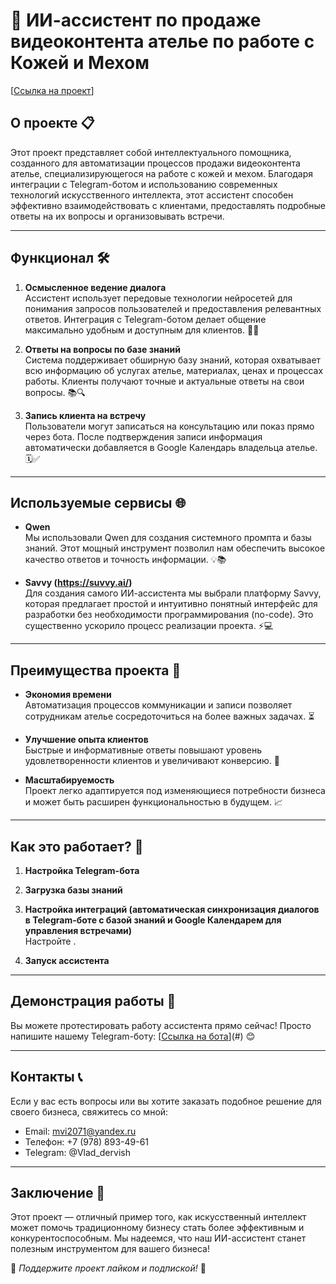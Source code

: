 # 🚀 ИИ-ассистент по продаже видеоконтента ателье по работе с Кожей и Мехом

[[Ссылка на проект](@SevstudioBot)] 

## О проекте 📋
Этот проект представляет собой интеллектуального помощника, созданного для автоматизации процессов продажи видеоконтента ателье, специализирующегося на работе с кожей и мехом. Благодаря интеграции с Telegram-ботом и использованию современных технологий искусственного интеллекта, этот ассистент способен эффективно взаимодействовать с клиентами, предоставлять подробные ответы на их вопросы и организовывать встречи.

---

## Функционал 🛠️

1. **Осмысленное ведение диалога**  
   Ассистент использует передовые технологии нейросетей для понимания запросов пользователей и предоставления релевантных ответов. Интеграция с Telegram-ботом делает общение максимально удобным и доступным для клиентов. 🤖💬

2. **Ответы на вопросы по базе знаний**  
   Система поддерживает обширную базу знаний, которая охватывает всю информацию об услугах ателье, материалах, ценах и процессах работы. Клиенты получают точные и актуальные ответы на свои вопросы. 📚🔍

3. **Запись клиента на встречу**  
   Пользователи могут записаться на консультацию или показ прямо через бота. После подтверждения записи информация автоматически добавляется в Google Календарь владельца ателье. 🗓️✅

---

## Используемые сервисы 🌐

- **Qwen**  
  Мы использовали Qwen для создания системного промпта и базы знаний. Этот мощный инструмент позволил нам обеспечить высокое качество ответов и точность информации. 💡📚

- **Savvy (https://suvvy.ai/)**  
  Для создания самого ИИ-ассистента мы выбрали платформу Savvy, которая предлагает простой и интуитивно понятный интерфейс для разработки без необходимости программирования (no-code). Это существенно ускорило процесс реализации проекта. ⚡💻

---

## Преимущества проекта 🌟

- **Экономия времени**  
  Автоматизация процессов коммуникации и записи позволяет сотрудникам ателье сосредоточиться на более важных задачах. ⏳

- **Улучшение опыта клиентов**  
  Быстрые и информативные ответы повышают уровень удовлетворенности клиентов и увеличивают конверсию. 👥

- **Масштабируемость**  
  Проект легко адаптируется под изменяющиеся потребности бизнеса и может быть расширен функциональностью в будущем. 📈

---

## Как это работает? 🤔

1. **Настройка Telegram-бота**  
 
2. **Загрузка базы знаний**  
  
3. **Настройка интеграций (автоматическая синхронизация диалогов в Telegram-боте с базой знаний и Google Календарем для управления встречами)**  
   Настройте .

4. **Запуск ассистента**  
   
---

## Демонстрация работы 🎥

Вы можете протестировать работу ассистента прямо сейчас! Просто напишите нашему Telegram-боту: [[Ссылка на бота](@SevstudioBot)](#) 😊

---

## Контакты 📞

Если у вас есть вопросы или вы хотите заказать подобное решение для своего бизнеса, свяжитесь со мной:

- Email: mvi2071@yandex.ru
- Телефон: +7 (978) 893-49-61
- Telegram: @Vlad_dervish

---

## Заключение 🎉

Этот проект — отличный пример того, как искусственный интеллект может помочь традиционному бизнесу стать более эффективным и конкурентоспособным. Мы надеемся, что наш ИИ-ассистент станет полезным инструментом для вашего бизнеса!  

🌟 *Поддержите проект лайком и подпиской!* 🌟
